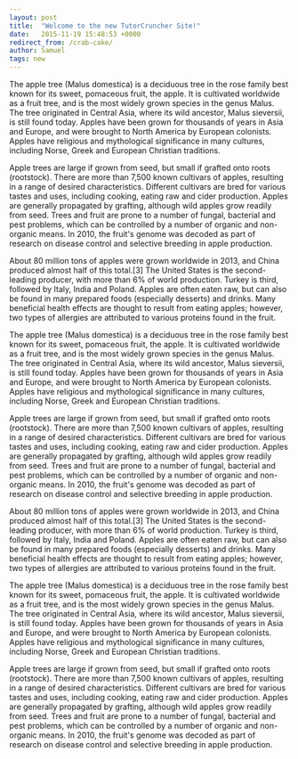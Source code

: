 ```yaml
---
layout: post
title:  "Welcome to the new TutorCruncher Site!"
date:   2015-11-19 15:48:53 +0000
redirect_from: /crab-cake/
author: Samuel
tags: new
---
```

The apple tree (Malus domestica) is a deciduous tree in the rose family best known for its sweet, pomaceous fruit, the apple. It is cultivated worldwide as a fruit tree, and is the most widely grown species in the genus Malus. The tree originated in Central Asia, where its wild ancestor, Malus sieversii, is still found today. Apples have been grown for thousands of years in Asia and Europe, and were brought to North America by European colonists. Apples have religious and mythological significance in many cultures, including Norse, Greek and European Christian traditions.

Apple trees are large if grown from seed, but small if grafted onto roots (rootstock). There are more than 7,500 known cultivars of apples, resulting in a range of desired characteristics. Different cultivars are bred for various tastes and uses, including cooking, eating raw and cider production. Apples are generally propagated by grafting, although wild apples grow readily from seed. Trees and fruit are prone to a number of fungal, bacterial and pest problems, which can be controlled by a number of organic and non-organic means. In 2010, the fruit's genome was decoded as part of research on disease control and selective breeding in apple production.

About 80 million tons of apples were grown worldwide in 2013, and China produced almost half of this total.[3] The United States is the second-leading producer, with more than 6% of world production. Turkey is third, followed by Italy, India and Poland. Apples are often eaten raw, but can also be found in many prepared foods (especially desserts) and drinks. Many beneficial health effects are thought to result from eating apples; however, two types of allergies are attributed to various proteins found in the fruit.

The apple tree (Malus domestica) is a deciduous tree in the rose family best known for its sweet, pomaceous fruit, the apple. It is cultivated worldwide as a fruit tree, and is the most widely grown species in the genus Malus. The tree originated in Central Asia, where its wild ancestor, Malus sieversii, is still found today. Apples have been grown for thousands of years in Asia and Europe, and were brought to North America by European colonists. Apples have religious and mythological significance in many cultures, including Norse, Greek and European Christian traditions.

Apple trees are large if grown from seed, but small if grafted onto roots (rootstock). There are more than 7,500 known cultivars of apples, resulting in a range of desired characteristics. Different cultivars are bred for various tastes and uses, including cooking, eating raw and cider production. Apples are generally propagated by grafting, although wild apples grow readily from seed. Trees and fruit are prone to a number of fungal, bacterial and pest problems, which can be controlled by a number of organic and non-organic means. In 2010, the fruit's genome was decoded as part of research on disease control and selective breeding in apple production.

About 80 million tons of apples were grown worldwide in 2013, and China produced almost half of this total.[3] The United States is the second-leading producer, with more than 6% of world production. Turkey is third, followed by Italy, India and Poland. Apples are often eaten raw, but can also be found in many prepared foods (especially desserts) and drinks. Many beneficial health effects are thought to result from eating apples; however, two types of allergies are attributed to various proteins found in the fruit.

The apple tree (Malus domestica) is a deciduous tree in the rose family best known for its sweet, pomaceous fruit, the apple. It is cultivated worldwide as a fruit tree, and is the most widely grown species in the genus Malus. The tree originated in Central Asia, where its wild ancestor, Malus sieversii, is still found today. Apples have been grown for thousands of years in Asia and Europe, and were brought to North America by European colonists. Apples have religious and mythological significance in many cultures, including Norse, Greek and European Christian traditions.

Apple trees are large if grown from seed, but small if grafted onto roots (rootstock). There are more than 7,500 known cultivars of apples, resulting in a range of desired characteristics. Different cultivars are bred for various tastes and uses, including cooking, eating raw and cider production. Apples are generally propagated by grafting, although wild apples grow readily from seed. Trees and fruit are prone to a number of fungal, bacterial and pest problems, which can be controlled by a number of organic and non-organic means. In 2010, the fruit's genome was decoded as part of research on disease control and selective breeding in apple production.
